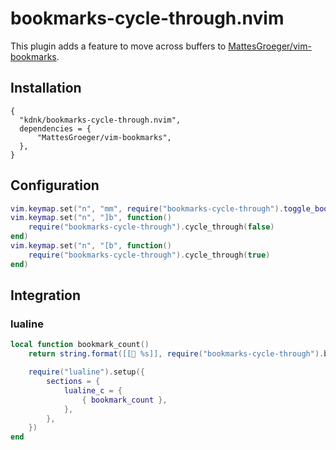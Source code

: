 # bookmarks-cycle-through.nvim

This plugin adds a feature to move across buffers to [MattesGroeger/vim-bookmarks](https://github.com/MattesGroeger/vim-bookmarks).

## Installation

```
{
  "kdnk/bookmarks-cycle-through.nvim",
  dependencies = {
      "MattesGroeger/vim-bookmarks",
  },
}
```

## Configuration

```lua
vim.keymap.set("n", "mm", require("bookmarks-cycle-through").toggle_bookmark)
vim.keymap.set("n", "]b", function()
    require("bookmarks-cycle-through").cycle_through(false)
end)
vim.keymap.set("n", "[b", function()
    require("bookmarks-cycle-through").cycle_through(true)
end)
```

## Integration

### lualine

```lua
local function bookmark_count()
    return string.format([[📘 %s]], require("bookmarks-cycle-through").bookmark_count_or_index())

    require("lualine").setup({
        sections = {
            lualine_c = {
                { bookmark_count },
            },
        },
    })
end
```
